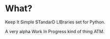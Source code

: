 # What?

Keep It Simple STandarD LIBraries set for Python.

A very alpha Work In Progress kind of thing ATM.

